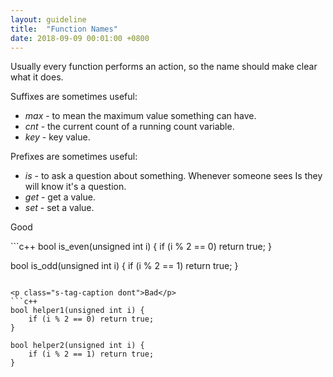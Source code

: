 ```yaml
---
layout: guideline
title:  "Function Names"
date: 2018-09-09 00:01:00 +0800
---
```


Usually every function performs an action, so the name should make clear what it does.

Suffixes are sometimes useful:
- *max* - to mean the maximum value something can have.
- *cnt* - the current count of a running count variable.
- *key* - key value.

Prefixes are sometimes useful:
- *is* - to ask a question about something. Whenever someone sees Is they will know it's a question.
- *get* - get a value.
- *set* - set a value.

<p class="s-tag-caption do">Good</p>
```c++
bool is_even(unsigned int i) {
    if (i % 2 == 0) return true;
}

bool is_odd(unsigned int i) {
    if (i % 2 == 1) return true;
}
```

<p class="s-tag-caption dont">Bad</p>
```c++
bool helper1(unsigned int i) {
    if (i % 2 == 0) return true;
}

bool helper2(unsigned int i) {
    if (i % 2 == 1) return true;
}
```